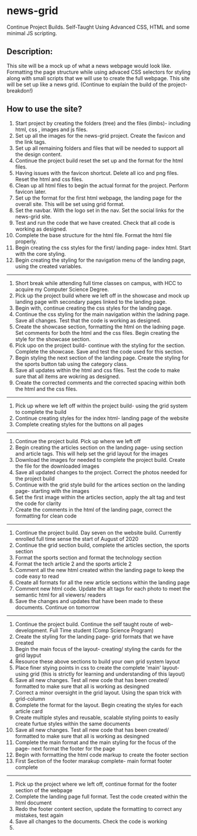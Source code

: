 # news-grid
Continue Project Builds. Self-Taught Using Advanced CSS, HTML and some minimal JS scripting. 


## Description:
This site will be a mock up of what a news webpage would look like. Formatting the page structure while using advaced CSS selectors for styling along with small scripts that we will use to create the full webpage. This site will be set up like a news grid. (Continue to explain the build of the project- breakdon!)

## How to use the site?

1. Start project by creating the folders (tree) and the files (limbs)- including html, css , images and js files.
2. Set up all the images for the news-grid project. Create the favicon and the link tags. 
3. Set up all remaining folders and files that will be needed to support all the design content.
4. Continue the project build reset the set up and the format for the html files.
5. Having issues with the favicon shortcut. Delete all ico and png files. Reset the html and css files.
6. Clean up all html files to begin the actual format for the project. Perform favicon later.
7. Set up the format for the first html webpage, the landing page for the overall site. This will be set using grid format.
8. Set the navbar. With the logo set in the nav. Set the social links for the news-grid site. 
9. Test and run the code that we have created. Check that all code is working as designed.
10. Complete the base structure for the html file. Format the html file properly.
11. Begin creating the css styles for the first/ landing page- index html. Start with the core styling.
12. Begin creating the styling for the navigation menu of the landing page, using the created variables.
______________________________________________________________________________________________

1. Short break while attending full time classes on campus, with HCC to acquire my Computer Science Degree. 
2. Pick up the project build where we left off in the showcase and mock up landing page with secondary pages linked to the landing page. 
3. Begin with, continue creating the css styles for the landing page. 
4. Continue the css styling for the main navigation within the ladning page. Save all changes. Test that the code is working as designed.
5. Create the showcase section, formatting the html on the ladning page. Set comments for both the html and the css files. Begin creating the style for the showcase section.
6. Pick upo on the project build- continue with the styling for the section. Complete the showcase. Save and test the code used for this section.
7. Begin styling the next section of the landing page. Create the styling for the sports button tab using the category class. 
8. Save all updates within the html and css files. Test the code to make sure that all items are wokring as designed. 
9. Create the corrected comments and the corrected spacing within both the html and the css files. 
________________________________________________________________________________________________

1. Pick up where we left off within the project build- using the grid system to complete the build
2. Continue creating styles for the index html- landing page of the website
3. Complete creating styles for the buttons on all pages
________________________________________________________________________________________________

1. Continue the project build. Pick up where we left off
2. Begin creating the articles section on the landing page- using section and article tags. This will help set the grid layout for the images
3. Download the images for needed to complete the project build. Create the file for the downloaded images
4. Save all updated changes to the project. Correct the photos needed for the project build
5. Continue with the grid style build for the artices section on the landing page- starting with the images
6. Set the first image within the articles section, apply the alt tag and test the code for clarity
7. Create the comments in the html of the landing page, correct the formatting for clean code
_______________________________________________________________________________________________

1. Continue the project build. Day seven on the website build. Currently enrolled full time sense the start of August of 2020
2. Continue the grid section build, complete the articles section, the sports section
3. Format the sports section and format the technology section
4. Format the tech article 2 and the sports article 2
5. Comment all the new html created within the landing page to keep the code easy to read
6. Create all formats for all the new article sections within the landing page
7. Comment new html code. Update the alt tags for each photo to meet the semantic html for all viewers/ readers
8. Save the changes and updates that have been made to these documents. Continue on tomorrow
________________________________________________________________________________________________

1. Continue the project build. Continue the self taught route of web-development. Full Time student (Comp Science Program)
2. Create the styling for the landing page- grid formats that we have created 
3. Begin the main focus of the layout- creating/ styling the cards for the grid layput
4. Resource these above sections to build your own grid system layout
5. Place finer stying points in css to create the complete 'main' layout- using grid (this is strictly for learning and understanding of this layout)
5. Save all new changes. Test all new code that has been created/ formatted to make sure that all is working as desingned
6. Correct a minor oversight in the grid layout. Using the span trick with grid-column
7. Complete the format for the layout. Begin creating the styles for each article card
8. Create multiple styles and reusable, scalable styling points to easily create furtue styles within the same documents 
9. Save all new changes. Test all new code that has been created/ formatted to make sure that all is working as desingned
10. Complete the main format and the main styling for the focus of the page- next format the footer for the page
11. Begin with formatting the html code markup to create the footer section
12. First Section of the footer marakup complete- main format footer complete
_______________________________________________________________________________________________

1. Pick up the project where we left off, continue format for the footer section of the webpage
2. Complete the landing page full format. Test the code created within the html document
3. Redo the footer content section, update the formatting to correct any mistakes, test again
4. Save all changes to the documents. Check the code is working
5. 